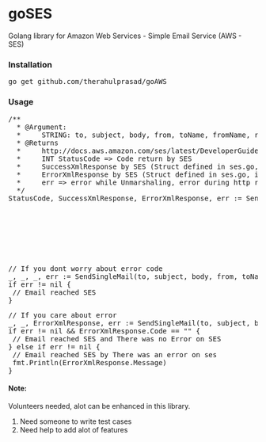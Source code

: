 <h1>goSES</h1>

Golang library for Amazon Web Services - Simple Email Service (AWS - SES)

<h3>Installation</h3>
<pre>
go get github.com/therahulprasad/goAWS
</pre>

<h3>Usage</h3>
<pre>
/**
  * @Argument:
  *     STRING: to, subject, body, from, toName, fromName, replyTo, replyToName
  * @Returns
  *     http://docs.aws.amazon.com/ses/latest/DeveloperGuide/query-interface-responses.html
  *     INT StatusCode => Code return by SES 
  *     SuccessXmlResponse by SES (Struct defined in ses.go, it contains MessageId and RequestId)
  *     ErrorXmlResponse by SES (Struct defined in ses.go, it contains Type, Code, Message, RequestId)
  *     err => error while Unmarshaling, error during http request
  */
StatusCode, SuccessXmlResponse, ErrorXmlResponse, err := SendSingleMail(to, 
                                                                        subject, 
                                                                        body, 
                                                                        from, 
                                                                        toName, 
                                                                        fromName, 
                                                                        replyTo, 
                                                                        replyToName);
</pre>
<pre>
// If you dont worry about error code 
_, _, _, err := SendSingleMail(to, subject, body, from, toName, fromName, replyTo, replyToName);
if err != nil {
 // Email reached SES
}
</pre>
<pre>
// If you care about error
_, _, ErrorXmlResponse, err := SendSingleMail(to, subject, body, from, toName, fromName, replyTo, replyToName);
if err != nil && ErrorXmlResponse.Code == "" {
 // Email reached SES and There was no Error on SES
} else if err != nil {
 // Email reached SES by There was an error on ses
 fmt.Println(ErrorXmlResponse.Message)
}
</pre>

<h4>Note:</h4>
Volunteers needed, alot can be enhanced in this library.
<ol>
  <li>Need someone to write test cases</li>
  <li>Need help to add alot of features</li>
</ol>
